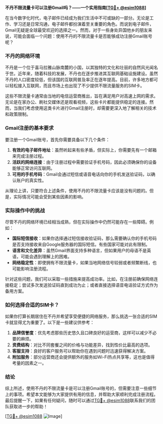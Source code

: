 **不丹不限流量卡可以注册Gmail吗？——一个实用指南[[TG💪+ @esim1088](https://t.me/s/esim1088)]**

在当今数字化时代，电子邮件已经成为我们生活中不可或缺的一部分。无论是工作、学习还是日常沟通，电子邮件都扮演着至关重要的角色。而说到电子邮件，Gmail无疑是全球最受欢迎的选择之一。然而，对于一些身处异国他乡的朋友来说，可能会面临一个问题：使用不丹的不限流量卡是否能够成功注册Gmail账号呢？

### 不丹的网络环境

不丹是一个位于喜马拉雅山脉南麓的小国，以其独特的文化和壮丽的自然风光闻名于世。近年来，随着科技的发展，不丹也在逐步推进其互联网基础设施建设。虽然不丹的人口密度较低，但该国的互联网普及率正在逐年提高。目前，许多地方都可以轻松接入互联网，而且市场上也出现了不少提供不限流量服务的SIM卡。

这些不限流量卡通常由当地的电信运营商推出，旨在满足用户对高速上网的需求。无论是在家办公、刷社交媒体还是观看视频，这些卡片都能提供稳定的连接。然而，当我们考虑使用这类卡片进行Gmail注册时，却需要更深入地了解相关的技术和政策限制。

### Gmail注册的基本要求

要注册一个Gmail账号，首先你需要具备以下几个条件：

1. **有效的电子邮件地址**：虽然听起来有些矛盾，但实际上，你需要先有一个邮箱来完成注册过程。
2. **活跃的网络连接**：由于注册过程中需要验证手机号码，因此必须确保你的设备能够正常访问互联网。
3. **可用的手机号码**：Gmail会通过短信或语音电话向你的手机发送验证码，以确认账户的真实性。

从理论上讲，只要符合上述条件，使用不丹的不限流量卡应该是没有问题的。但是，实际情况可能会受到某些因素的影响。

### 实际操作中的挑战

尽管不丹的网络环境已经相当成熟，但在实际操作中仍然可能存在一些障碍。例如：

- **国际短信接收**：如果你选择通过短信接收验证码，那么需要确认你的手机号码是否支持接收来自Google服务器的国际短信。有些国家可能对此有限制。
- **语言和文化差异**：虽然Gmail界面支持多种语言，但如果用户的母语不是英语，可能会遇到理解上的困难。
- **网络稳定性**：即使拥有不限流量卡，如果当地网络信号较弱或者频繁断线，也可能影响注册流程。

针对这些问题，我们可以采取一些措施来提高成功率。比如，在注册前确保网络连接稳定；尝试多次发送验证码直到成功为止；或者直接选择语音电话验证方式作为备用方案。

### 如何选择合适的SIM卡？

如果你打算长期居住在不丹并希望享受便捷的网络服务，那么挑选一张合适的SIM卡就显得尤为重要了。以下是一些建议供参考：

1. **品牌信誉度**：优先考虑那些历史悠久且口碑良好的运营商，这样可以减少不必要的麻烦。
2. **资费结构**：对比不同套餐之间的价格与功能差异，找到性价比最高的选项。
3. **客服支持**：良好的客户服务可以帮助你在遇到问题时迅速获得解决方案。
4. **附加服务**：部分运营商还会提供额外的服务如Wi-Fi热点共享等，这也是值得考量的因素之一。

### 结论

综上所述，使用不丹的不限流量卡是可以注册Gmail账号的，但需要注意一些细节上的事项。希望本文能够为大家提供有用的信息，并帮助大家顺利完成注册流程。最后提醒一下，如果有任何疑问，随时可以通过[TG💪+ @esim1088](https://t.me/s/esim1088)联系我们的团队获取进一步的帮助！

[[TG💪+ @esim1088](https://t.me/s/esim1088) ![Image](https://i.postimg.cc/4NQfJmqS/Snipaste-2025-05-13-00-14-12.png)]